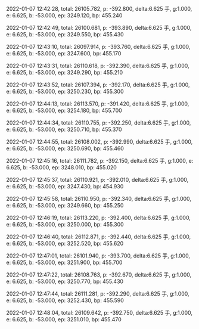 2022-01-07 12:42:28, total: 26105.782, p: -392.800, delta:6.625 手, g:1.000, e: 6.625, b: -53.000, ep: 3249.120, bp: 455.240

2022-01-07 12:42:49, total: 26100.681, p: -393.890, delta:6.625 手, g:1.000, e: 6.625, b: -53.000, ep: 3249.550, bp: 455.430

2022-01-07 12:43:10, total: 26097.914, p: -393.760, delta:6.625 手, g:1.000, e: 6.625, b: -53.000, ep: 3247.600, bp: 455.170

2022-01-07 12:43:31, total: 26110.618, p: -392.390, delta:6.625 手, g:1.000, e: 6.625, b: -53.000, ep: 3249.290, bp: 455.210

2022-01-07 12:43:52, total: 26107.394, p: -392.170, delta:6.625 手, g:1.000, e: 6.625, b: -53.000, ep: 3250.230, bp: 455.300

2022-01-07 12:44:13, total: 26113.570, p: -391.420, delta:6.625 手, g:1.000, e: 6.625, b: -53.000, ep: 3254.180, bp: 455.700

2022-01-07 12:44:34, total: 26110.755, p: -392.250, delta:6.625 手, g:1.000, e: 6.625, b: -53.000, ep: 3250.710, bp: 455.370

2022-01-07 12:44:55, total: 26108.002, p: -392.990, delta:6.625 手, g:1.000, e: 6.625, b: -53.000, ep: 3250.690, bp: 455.460

2022-01-07 12:45:16, total: 26111.782, p: -392.150, delta:6.625 手, g:1.000, e: 6.625, b: -53.000, ep: 3248.010, bp: 455.020

2022-01-07 12:45:37, total: 26110.921, p: -392.010, delta:6.625 手, g:1.000, e: 6.625, b: -53.000, ep: 3247.430, bp: 454.930

2022-01-07 12:45:58, total: 26110.950, p: -392.340, delta:6.625 手, g:1.000, e: 6.625, b: -53.000, ep: 3249.660, bp: 455.250

2022-01-07 12:46:19, total: 26113.220, p: -392.400, delta:6.625 手, g:1.000, e: 6.625, b: -53.000, ep: 3250.000, bp: 455.300

2022-01-07 12:46:40, total: 26112.871, p: -392.440, delta:6.625 手, g:1.000, e: 6.625, b: -53.000, ep: 3252.520, bp: 455.620

2022-01-07 12:47:01, total: 26101.940, p: -393.700, delta:6.625 手, g:1.000, e: 6.625, b: -53.000, ep: 3251.900, bp: 455.700

2022-01-07 12:47:22, total: 26108.763, p: -392.670, delta:6.625 手, g:1.000, e: 6.625, b: -53.000, ep: 3250.770, bp: 455.430

2022-01-07 12:47:44, total: 26111.281, p: -392.290, delta:6.625 手, g:1.000, e: 6.625, b: -53.000, ep: 3252.430, bp: 455.590

2022-01-07 12:48:04, total: 26109.642, p: -392.750, delta:6.625 手, g:1.000, e: 6.625, b: -53.000, ep: 3251.010, bp: 455.470